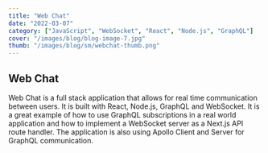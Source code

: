 ```yaml
---
title: "Web Chat"
date: "2022-03-07"
category: ["JavaScript", "WebSocket", "React", "Node.js", "GraphQL"]
cover: "/images/blog/blog-image-7.jpg"
thumb: "/images/blog/sm/webchat-thumb.png"
---
```


## Web Chat

Web Chat is a full stack application that allows for real time communication between users. It is built with React, Node.js, GraphQL and WebSocket. It is a great example of how to use GraphQL subscriptions in a real world application and how to implement a WebSocket server as a Next.js API route handler. The application is also using Apollo Client and Server for GraphQL communication.


